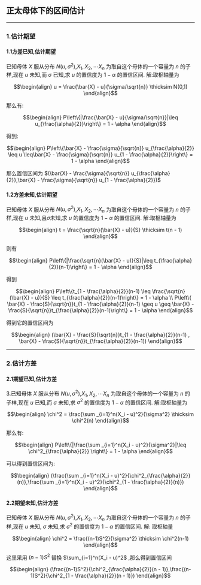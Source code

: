 ## 正太母体下的区间估计

---
### 1.估计期望
#### 1.1方差已知,估计期望
已知母体 $X$ 服从分布 $N(u,\sigma^2)$,$X_1,X_2,\cdots X_n$ 为取自这个母体的一个容量为 $n$ 的子样,现在 $u$ 未知,而 $\sigma$ 已知,求 $u$ 的置信度为 $1 - \alpha$ 的置信区间.
解:取枢轴量为

$$\begin{align}
    u = \frac{\bar{X} - u}{\sigma/\sqrt{n}} \thicksim N(0,1)
\end{align}$$

那么有:

$$\begin{align}
    P\left\{|\frac{\bar{X} - u}{\sigma/\sqrt{n}}|\leq u_{\frac{\alpha}{2}}\right\} = 1 - \alpha 
\end{align}$$

得到:

$$\begin{align}
    P\left\{\bar{X} - \frac{\sigma}{\sqrt{n}} u_{\frac{\alpha}{2}} \leq u \leq\bar{X} - \frac{\sigma}{\sqrt{n}} u_{1 -  \frac{\alpha}{2}}\right\} = 1 - \alpha  
\end{align}$$

那么置信区间为 $(\bar{X} - \frac{\sigma}{\sqrt{n}} u_{\frac{\alpha}{2}},\bar{X} - \frac{\sigma}{\sqrt{n}} u_{1 - \frac{\alpha}{2}})$

#### 1.2方差未知,估计期望
已知母体 $X$ 服从分布 $N(u,\sigma^2)$,$X_1,X_2,\cdots X_n$ 为取自这个母体的一个容量为 $n$ 的子样,现在 $u$ 未知,且$\sigma$未知,求 $u$ 的置信度为 $1 - \alpha$ 的置信区间.
解:取枢轴量为

$$\begin{align}
    t = \frac{\sqrt{n}(\bar{X} - u)}{S} \thicksim t(n - 1)
\end{align}$$

则有

$$\begin{align}
    P\left\{|\frac{\sqrt{n}(\bar{X} - u)}{S}|\leq t_{\frac{\alpha}{2}}(n-1)\right\} = 1 - \alpha 
\end{align}$$

得到

$$\begin{align}
    P\left\{t_{1 - \frac{\alpha}{2}}(n-1) \leq \frac{\sqrt{n}(\bar{X} - u)}{S} \leq t_{\frac{\alpha}{2}}(n-1)\right\} = 1 - \alpha \\
    P\left\{ \bar{X} - \frac{S}{\sqrt{n}}t_{1 - \frac{\alpha}{2}}(n-1) \geq u \geq \bar{X} -  \frac{S}{\sqrt{n}}t_{\frac{\alpha}{2}}(n-1)\right\} = 1 - \alpha
\end{align}$$

得到它的置信区间为

$$\begin{align}
    (\bar{X} - \frac{S}{\sqrt{n}}t_{1 - \frac{\alpha}{2}}(n-1) , \bar{X} -  \frac{S}{\sqrt{n}}t_{\frac{\alpha}{2}}(n-1))
\end{align}$$


---
### 2.估计方差
#### 2.1期望已知,估计方差
3.已知母体 $X$ 服从分布 $N(u,\sigma^2)$,$X_1,X_2,\cdots X_n$ 为取自这个母体的一个容量为 $n$ 的子样,现在 $u$ 已知,而 $\sigma$ 未知,求 $\sigma^2$ 的置信度为 $1 - \alpha$ 的置信区间.
解:取枢轴量为

$$\begin{align}
    \chi^2 = \frac{\sum
    _{i=1}^n(X_i - u)^2}{\sigma^2} \thicksim \chi^2(n)
\end{align}$$

那么有:

$$\begin{align}
    P\left\{|\frac{\sum
    _{i=1}^n(X_i - u)^2}{\sigma^2}|\leq \chi^2_{\frac{\alpha}{2}}  \right\} = 1 - \alpha 
\end{align}$$

可以得到置信区间为:

$$\begin{align}
    (\frac{\sum
    _{i=1}^n(X_i - u)^2}{\chi^2_{\frac{\alpha}{2}}(n)},\frac{\sum
    _{i=1}^n(X_i - u)^2}{\chi^2_{1 - \frac{\alpha}{2}}(n)})
\end{align}$$


#### 2.2期望未知,估计方差
已知母体 $X$ 服从分布 $N(u,\sigma^2)$,$X_1,X_2,\cdots X_n$ 为取自这个母体的一个容量为 $n$ 的子样,现在 $u$ 未知, $\sigma$ 未知,求 $\sigma^2$ 的置信度为 $1 - \alpha$ 的置信区间.
解:
取枢轴量

$$\begin{align}
    \chi^2 = \frac{(n-1)S^2}{\sigma^2} \thicksim \chi^2(n-1)
\end{align}$$

这里采用 $(n-1)S^2$ 替换 $\sum_{i=1}^n(X_i - u)^2$ ,那么得到置信区间

$$\begin{align}
    (\frac{(n-1)S^2}{\chi^2_{\frac{\alpha}{2}}(n - 1)},\frac{(n-1)S^2}{\chi^2_{1 - \frac{\alpha}{2}}(n - 1)})
\end{align}$$
